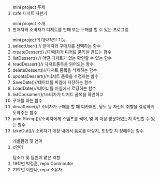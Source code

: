 <html>
<body>
   <ol>mini project 주제
      <li> cafe 디저트 자판기
   </ol>
   <ol>mini project 소개 
      <li>판매자와 소비자가 디저트를 판매 또는 구매를 할 수 있는 프로그램
   </ol>
   <ol>mini project의 대략적인 기능
      <li>selectUser() // 판매자와 구매자를 선택하는 함수
      <li>createDessert() //판매자가 디저트 품목을 만드는 함수 
      <li>listDessert() // 어떤 디저트가 있는 확인할 수 있는 함수
      <li>readDessert()// 디저트품목을 읽어오는 함수
      <li>deleteDessert()//디저트 품목을 삭제하는 함수 
      <li>updataDessert()//디저트 품목을 수정하는 함수
      <li>SaveDate()//데이터를 파일에 저장하는 함수
      <li>LoadDate()//데이터를 파일에서 로딩하는 함수
      <li>listConsumer()//소비자가 디저트 품목을 확인하고 
      <li> 구매를 하는 함수
      <li>decaffeine()// 소비자가 구매를 할 때 디카페인, 당도 등 자신의 취향을 결정하게
도와주는 함수
      <li>pointStemp()//소비자에게 스탬프를 찍어, 몇 회 이상 방문하였는지
확인할 수 있는 함수 
      <li>takeOut()// 소비자가 매장 내에서 음료를 마실지, 포장할 지 정해주는 함수
   </ol>
   <ol>개발환경 및 언어
      <li> c언어
   </ol>
   <ol>팀소개 및 팀원이 맡은 역할
      <li>19학번 박정훈, repo Contributor
      <li>21학번 이한나, repo 소유자
   </ol>
</body>
</html>
